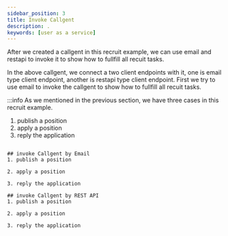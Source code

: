 ```yaml
---
sidebar_position: 3
title: Invoke Callgent
description: .
keywords: [user as a service]
---
```

After we created a callgent in this recruit example, we can use email and restapi to invoke it to show how to fullfill all recuit tasks.

In the above callgent, we connect a two client endpoints with it, one is email type client endpoint, another is restapi type client endpoint. First we try to use email to invoke the callgent to show how to fullfill all recuit tasks.

:::info
As we mentioned in the previous section, we have three cases in this recruit example.
1. publish a position
2. apply a position
3. reply the application
```

## invoke Callgent by Email
1. publish a position
   
2. apply a position

3. reply the application

## invoke Callgent by REST API
1. publish a position
   
2. apply a position

3. reply the application
